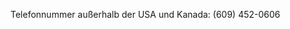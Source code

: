 <Token xmlns:xlink="http://www.w3.org/1999/xlink">Telefonnummer außerhalb der USA und Kanada: (609) 452-0606</Token>